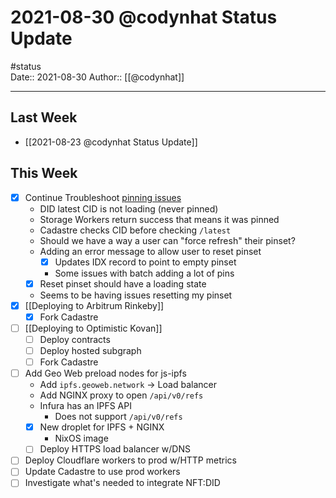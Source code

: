 # 2021-08-30 @codynhat Status Update
#status  
Date:: 2021-08-30
Author:: [[@codynhat]]  

---

## Last Week
- [[2021-08-23 @codynhat Status Update]]

## This Week
- [x] Continue Troubleshoot [pinning issues](https://github.com/Geo-Web-Project/storage-workers/issues/3)
	- DID latest CID is not loading (never pinned)
	- Storage Workers return success that means it was pinned
	- Cadastre checks CID before checking `/latest`
	- Should we have a way a user can "force refresh" their pinset?
	- Adding an error message to allow user to reset pinset
		- [x] Updates IDX record to point to empty pinset
		- Some issues with batch adding a lot of pins
	- [x] Reset pinset should have a loading state
	- Seems to be having issues resetting my pinset
- [x] [[Deploying to Arbitrum Rinkeby]]
	- [x] Fork Cadastre
- [ ] [[Deploying to Optimistic Kovan]]
	- [ ] Deploy contracts
	- [ ] Deploy hosted subgraph
	- [ ] Fork Cadastre
- [ ] Add Geo Web preload nodes for js-ipfs
	- Add `ipfs.geoweb.network` -> Load balancer
	- Add NGINX proxy to open `/api/v0/refs`
	- Infura has an IPFS API
		- Does not support  `/api/v0/refs`
	- [x] New droplet for IPFS + NGINX
		- NixOS image
	- [ ] Deploy HTTPS load balancer w/DNS
- [ ] Deploy Cloudflare workers to prod w/HTTP metrics
- [ ] Update Cadastre to use prod workers
- [ ] Investigate what's needed to integrate NFT:DID 